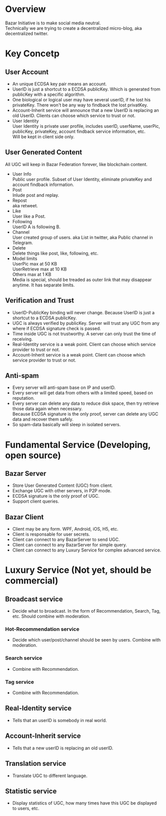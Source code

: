 
# Overview

  Bazar Initiative is to make social media neutral.  
  Technically we are trying to create a decentralized micro-blog, aka decentralized twitter.

# Key Concetp

## User Account

- An unique ECDSA key pair means an account.
- UserID is just a shortcut to a ECDSA publicKey. Which is generated from publicKey with a specific algorithm.
- One biological or logical user may have several userID, if he lost his privateKey. There won't be any way to findback the lost privatKey.
- Account-Inherit service will announce that a new UserID is replacing an old UserID. Clients can choose which service to trust or not.
- User Identity  
   User Identity is private user profile, includes userID, userName, userPic, publicKey, privateKey, account findback service information, etc.  
   Will be kept in client side only.

## User Generated Content

  All UGC will keep in Bazar Federation forever, like blockchain content.

- User Info  
   Public user profile. Subset of User Identity, eliminate privateKey and account findback information.
- Post  
   Inlude post and replay.
- Repost  
   aka retweet.
- Like  
   User like a Post.
- Following  
   UserID A is following B.
- Channel  
   User created group of users. aka List in twitter, aka Public channel in Telegram.
- Delete  
   Delete things like post, like, following, etc.
- Model limits  
   UserPic max at 50 KB  
   UserRetrieve max at 10 KB  
   Others max at 1 KB  
   Media is special, should be treaded as outer link that may disappear anytime. It has separate limits.

## Verification and Trust

- UserID-PublicKey binding will never change. Because UserID is just a shortcut to a ECDSA publicKey.
- UGC is always verified by publicKey. Server will trust any UGC from any where if ECDSA signature check is passed.
- Time inside UGC is not trustworthy. A server can only trust the time of receiving.
- Real-Identity service is a weak point. Client can choose which service provider to trust or not.
- Account-Inherit service is a weak point. Client can choose which service provider to trust or not.

## Anti-spam

- Every server will anti-spam base on IP and userID.
- Every server will get data from others with a limited speed, based on reputation.
- Every server can delete any data to reduce disk space, then try retrieve those data again when necessary.  
  Because ECDSA signature is the only proof, server can delete any UGC data and recover them safely.
- So spam-data basically will sleep in isolated servers.

# Fundamental Service (Developing, open source)

## Bazar Server

- Store User Generated Content (UGC) from client.
- Exchange UGC with other servers, in P2P mode.
- ECDSA signature is the only proof of UGC.
- Support client queries.

## Bazar Client

- Client may be any form. WPF, Android, iOS, H5, etc.
- Client is responsable for user secrets.
- Client can connect to any BazarServer to send UGC.
- Client can connect to any BazarServer for simple query.
- Client can connect to any Luxury Service for complex advanced service.

# Luxury Service (Not yet, should be commercial)

## Broadcast service

- Decide what to broadcast. In the form of Recommendation, Search, Tag, etc. Should combine with moderation.

### Hot-Recommendation service

- Decide which user/post/channel should be seen by users. Combine with moderation.

### Search service

- Combine with Recommendation.

### Tag service

- Combine with Recommendation.

## Real-Identity service

- Tells that an userID is somebody in real world.

## Account-Inherit service

- Tells that a new userID is replacing an old userID.

## Translation service

- Translate UGC to different language.

## Statistic service

- Display statistics of UGC, how many times have this UGC be displayed to users, etc.
